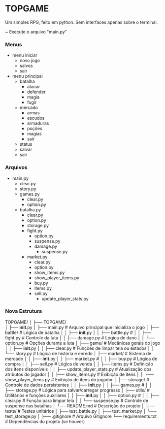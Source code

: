 # TOPGAME
Um simples RPG, feito em python. Sem interfaces apenas sobre o terminal. 

~ Execute o arquivo "main.py"

### Menus
- menu iniciar
    - novo jogo
    - salvos
    - sair
- menu principal
    - batalha
        - atacar
        - defender
        - magia
        - fugir
    - mercado
        - armas
        - escudos
        - armaduras
        - poções
        - magias
        - sair
    - status
    - salvar
    - sair

### Arquivos
- main.py
    - clear.py
    - story.py
    - games.py
        - clear.py
        - option.py
    - batalha.py
        - clear.py
        - option.py
        - storage.py
        - fight.py
            - option.py
            - suspense.py
            - damage.py
                - suspense.py
        - market.py
            - clear.py
            - option.py
            - show_items.py
            - show_player_items.py
            - buy.py
            - items.py
            - sell.py
                - update_player_stats.py

### Nova Estrutura
TOPGAME/
│
├── TOPGAME/                  
│   ├── __init__.py
│   ├── main.py                     # Arquivo principal que inicializa o jogo
│   ├── battle/                     # Lógica de batalha
│   │   ├── __init__.py
│   │   ├── battle.py               # 
│   │   ├── fight.py                # Controle da luta
│   │   ├── damage.py               # Lógica de dano
│   │   └── option.py               # Opções durante a luta
│   ├── game/                       # Mecânicas gerais do jogo
│   │   ├── __init__.py
│   │   ├── clear.py                # Funções de limpar tela ou estados
│   │   └── story.py                # Lógica de história e enredo
│   ├── market/                     # Sistema de mercado
│   │   ├── __init__.py
│   │   ├── market.py               # 
│   │   ├── buy.py                  # Lógica de compra
│   │   ├── sell.py                 # Lógica de venda
│   │   ├── items.py                # Definição dos itens disponíveis
│   │   ├── update_player_stats.py  # Atualização dos atributos do jogador
│   │   ├── show_items.py           # Exibição de itens
│   │   └── show_player_items.py    # Exibição de itens do jogador
│   ├── storage/                    # Controle de dados persistentes
│   │   ├── __init__.py
│   │   ├── games.py                # 
│   │   ├── storage.py              # Lógica para salvar/carregar progresso
│   ├── utils/                      # Utilitários e funções auxiliares
│   │   ├── __init__.py
│   │   ├── option.py               #
│   │   ├── clear.py                # Função para limpar tela
│   │   └── suspense.py             # Controle de suspense nas batalhas
│   └── README.md                   # Descrição do projeto
│
├── tests/                          # Testes unitários
│   ├── test_battle.py
│   ├── test_market.py
│   └── test_storage.py
│
├── .gitignore                      # Arquivo Gitignore
└── requirements.txt                # Dependências do projeto (se houver)
